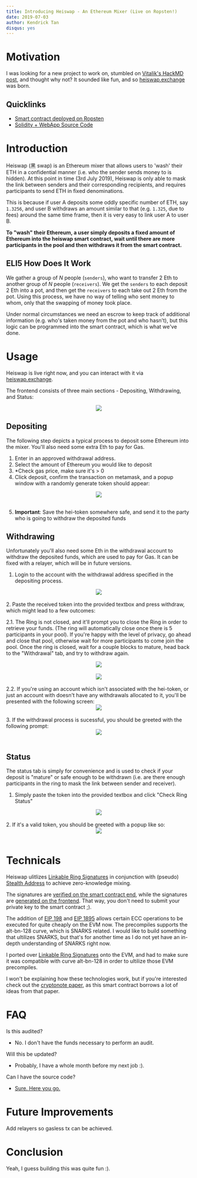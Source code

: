 ```yaml
---
title: Introducing Heiswap - An Ethereum Mixer (Live on Ropsten!)
date: 2019-07-03
author: Kendrick Tan
disqus: yes
---
```


# Motivation

I was looking for a new project to work on, stumbled on [Vitalik's HackMD post](https://hackmd.io/@HWeNw8hNRimMm2m2GH56Cw/rJj9hEJTN?type=view), and thought why not? It sounded like fun, and so [heiswap.exchange](https://heiswap.exchange) was born.

## Quicklinks

- [Smart contract deployed on Ropsten](https://ropsten.etherscan.io/address/0xbbbf35a4485992520557ae729e21ba35aab178d7)
- [Solidity + WebApp Source Code](https://github.com/kendricktan/heiswap-dapp)

# Introduction

Heiswap (黑 swap) is an Ethereum mixer that allows users to 'wash' their ETH in a confidential manner (i.e. who the sender sends money to is hidden). At this point in time (3rd July 2019), Heiswap is only able to mask the link between senders and their corresponding recipients, and requires participants to send ETH in fixed denominations.

This is because if user A deposits some oddly specific number of ETH, say `1.3256`, and user B withdraws an amount similar to that (e.g. `1.325`, due to fees) around the same time frame, then it is very easy to link user A to user B.

**To "wash" their Ethereum, a user simply deposits a fixed amount of Ethereum into the heiswap smart contract, wait until there are more participants in the pool and then withdraws it from the smart contract.**

## ELI5 How Does It Work

We gather a group of *N* people (`senders`), who want to transfer 2 Eth to another group of *N* people (`receivers`). We get the `senders` to each deposit 2 Eth into a pot, and then get the `receivers` to each take out 2 Eth from the pot. Using this process, we have no way of telling who sent money to whom, only that the swapping of money took place.

Under normal circumstances we need an escrow to keep track of additional information (e.g. who's taken money from the pot and who hasn't), but this logic can be programmed into the smart contract, which is what we've done.

# Usage

Heiswap is live right now, and you can interact with it via [heiswap.exchange](https://heiswap.exchange).

The frontend consists of three main sections - Depositing, Withdrawing, and Status:

<div style="text-align: center"><img src="https://i.imgur.com/uRex2tO.png"/></div>

## Depositing
The following step depicts a typical process to deposit some Ethereum into the mixer. You'll also need some extra Eth to pay for Gas.

1. Enter in an approved withdrawal address.
2. Select the amount of Ethereum you would like to deposit
3. *Check gas price, make sure it's > 0
4. Click deposit, confirm the transaction on metamask, and a popup window with a randomly generate token should appear:

<div style="text-align: center"><img src="https://i.imgur.com/yRFDmtN.png"/></div><br />

5. **Important**: Save the hei-token somewhere safe, and send it to the party who is going to withdraw the deposited funds

## Withdrawing

Unfortunately you'll also need some Eth in the withdrawal account to withdraw the deposited funds, which are used to pay for Gas. It can be fixed with a relayer, which will be in future versions.

1. Login to the account with the withdrawal address specified in the depositing process.

<div style="text-align: center"><img src="https://i.imgur.com/ImWUlat.png"/></div><br />
2. Paste the received token into the provided textbox and press withdraw, which might lead to a few outcomes:
    
2.1. The Ring is not closed, and it'll prompt you to close the Ring in order to retrieve your funds. (The ring will automatically close once there is 5 participants in your pool). If you're happy with the level of privacy, go ahead and close that pool, otherwise wait for more participants to come join the pool. Once the ring is closed, wait for a couple blocks to mature, head back to the "Withdrawal" tab, and try to withdraw again.

<div style="text-align: center"><img src="https://i.imgur.com/HjJMU5n.png"/></div><br />
<div style="text-align: center"><img src="https://i.imgur.com/VOeCjD6.png"/></div><br />
2.2. If you're using an account which isn't associated with the hei-token, or just an account with doesn't have any withdrawals allocated to it, you'll be presented with the following screen:

<div style="text-align: center"><img src="https://i.imgur.com/yTWL3VM.png"/></div><br />
3. If the withdrawal process is sucessful, you should be greeted with the following prompt:

<div style="text-align: center"><img src="https://i.imgur.com/J3amdHs.png"/></div><br />

## Status

The status tab is simply for convenience and is used to check if your deposit is "mature" or safe enough to be withdrawn (i.e. are there enough participants in the ring to mask the link between sender and receiver).

1. Simply paste the token into the provided textbox and click "Check Ring Status"

<div style="text-align: center"><img src="https://i.imgur.com/EYQRtxF.png"/></div><br />
2. If it's a valid token, you should be greeted with a popup like so:

<div style="text-align: center"><img src="https://i.imgur.com/p156RcD.png"/></div><br />

# Technicals

Heiswap ulitlizes <a href="https://eprint.iacr.org/2004/281.pdf">Linkable Ring Signatures</a> in conjunction with (pseudo) <a href="https://monero.stackexchange.com/questions/1500/what-is-a-stealth-address/1506#1506">Stealth Address</a> to achieve zero-knowledge mixing.

The signatures are [verified on the smart contract end](https://github.com/kendricktan/heiswap-dapp/blob/d4e65fb3f22e4dbe0bac9b7f018c0e1d6fa4e22b/contracts/Heiswap.sol#L155), while the signatures are [generated on the frontend](https://github.com/kendricktan/heiswap-dapp/blob/d4e65fb3f22e4dbe0bac9b7f018c0e1d6fa4e22b/src/utils/AltBn128.js#L156). That way, you don't need to submit your private key to the smart contract ;).

The addition of [EIP 198](https://github.com/ethereum/EIPs/blob/master/EIPS/eip-198.md) and [EIP 1895](https://github.com/ethereum/EIPs/blob/master/EIPS/eip-1895.md) allows certain ECC operations to be executed for quite cheaply on the EVM now. The precompiles supports the alt-bn-128 curve, which is SNARKS related. I would like to build something that ultilizes SNARKS, but that's for another time as I do not yet have an in-depth understanding of SNARKS right now.

I ported over <a href="https://eprint.iacr.org/2004/281.pdf">Linkable Ring Signatures</a> onto the EVM, and had to make sure it was compatible with curve alt-bn-128 in order to ultilize those EVM precompiles.

I won't be explaining how these technologies work, but if you're interested check out the [cryptonote paper](https://cryptonote.org), as this smart contract borrows a lot of ideas from that paper.

# FAQ

Is this audited?

- No. I don't have the funds necessary to perform an audit.

Will this be updated?

- Probably, I have a whole month before my next job :).

Can I have the source code?

- [Sure. Here you go.](https://github.com/kendricktan/heiswap-dapp)

# Future Improvements

Add relayers so gasless tx can be achieved.

# Conclusion

Yeah, I guess building this was quite fun :).